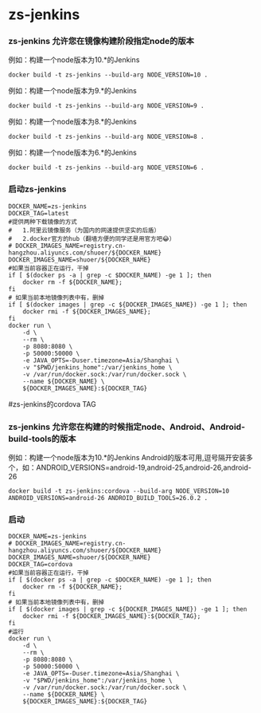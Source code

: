 # zs-jenkins
### zs-jenkins 允许您在镜像构建阶段指定node的版本
例如：构建一个node版本为10.*的Jenkins
```shell
docker build -t zs-jenkins --build-arg NODE_VERSION=10 .
```

例如：构建一个node版本为9.*的Jenkins
```shell
docker build -t zs-jenkins --build-arg NODE_VERSION=9 .
```

例如：构建一个node版本为8.*的Jenkins
```shell
docker build -t zs-jenkins --build-arg NODE_VERSION=8 .
```

例如：构建一个node版本为6.*的Jenkins
```shell
docker build -t zs-jenkins --build-arg NODE_VERSION=6 .
```
### 启动zs-jenkins
```shell
DOCKER_NAME=zs-jenkins
DOCKER_TAG=latest
#提供两种下载镜像的方式
#   1.阿里云镜像服务（为国内的网速提供坚实的后盾）
#   2.docker官方的hub（翻墙方便的同学还是用官方吧😂）
# DOCKER_IMAGES_NAME=registry.cn-hangzhou.aliyuncs.com/shuoer/${DOCKER_NAME}
DOCKER_IMAGES_NAME=shuoer/${DOCKER_NAME}
#如果当前容器正在运行，干掉
if [ $(docker ps -a | grep -c $DOCKER_NAME) -ge 1 ]; then
    docker rm -f ${DOCKER_NAME};
fi
# 如果当前本地镜像列表中有，删掉
if [ $(docker images | grep -c ${DOCKER_IMAGES_NAME}) -ge 1 ]; then
    docker rmi -f ${DOCKER_IMAGES_NAME};
fi
docker run \
    -d \
    --rm \
    -p 8080:8080 \
    -p 50000:50000 \
    -e JAVA_OPTS=-Duser.timezone=Asia/Shanghai \
    -v "$PWD/jenkins_home":/var/jenkins_home \
    -v /var/run/docker.sock:/var/run/docker.sock \
    --name ${DOCKER_NAME} \
    ${DOCKER_IMAGES_NAME}:${DOCKER_TAG}
```

#zs-jenkins的cordova TAG
### zs-jenkins  允许您在构建的时候指定node、Android、Android-build-tools的版本

例如：构建一个node版本为10.*的Jenkins
    Android的版本可用,逗号隔开安装多个，如：ANDROID_VERSIONS=android-19,android-25,android-26,android-26
```shell
docker build -t zs-jenkins:cordova --build-arg NODE_VERSION=10 ANDROID_VERSIONS=android-26 ANDROID_BUILD_TOOLS=26.0.2 .
```

### 启动
```shell
DOCKER_NAME=zs-jenkins
# DOCKER_IMAGES_NAME=registry.cn-hangzhou.aliyuncs.com/shuoer/${DOCKER_NAME}
DOCKER_IMAGES_NAME=shuoer/${DOCKER_NAME}
DOCKER_TAG=cordova
#如果当前容器正在运行，干掉
if [ $(docker ps -a | grep -c $DOCKER_NAME) -ge 1 ]; then
    docker rm -f ${DOCKER_NAME};
fi
# 如果当前本地镜像列表中有，删掉
if [ $(docker images | grep -c ${DOCKER_IMAGES_NAME}) -ge 1 ]; then
    docker rmi -f ${DOCKER_IMAGES_NAME}:${DOCKER_TAG};
fi
#运行
docker run \
    -d \
    --rm \
    -p 8080:8080 \
    -p 50000:50000 \
    -e JAVA_OPTS=-Duser.timezone=Asia/Shanghai \
    -v "$PWD/jenkins_home":/var/jenkins_home \
    -v /var/run/docker.sock:/var/run/docker.sock \
    --name ${DOCKER_NAME} \
    ${DOCKER_IMAGES_NAME}:${DOCKER_TAG}
```
